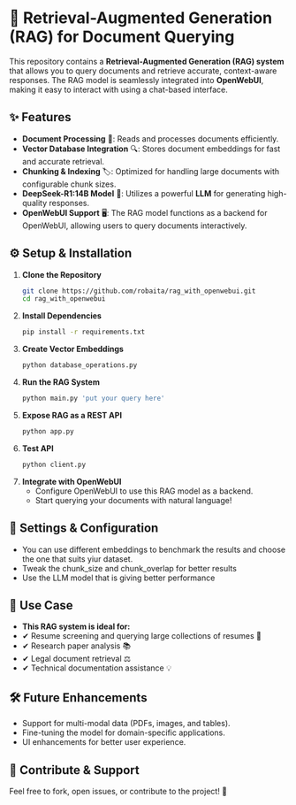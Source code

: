 # 🚀 Retrieval-Augmented Generation (RAG) for Document Querying  

This repository contains a **Retrieval-Augmented Generation (RAG) system** that allows you to query documents and retrieve accurate, context-aware responses. The RAG model is seamlessly integrated into **OpenWebUI**, making it easy to interact with using a chat-based interface.  

## ✨ Features  

- **Document Processing** 📄: Reads and processes documents efficiently.  
- **Vector Database Integration** 🔍: Stores document embeddings for fast and accurate retrieval.  
- **Chunking & Indexing** 🏷️: Optimized for handling large documents with configurable chunk sizes.  
- **DeepSeek-R1:14B Model** 🤖: Utilizes a powerful **LLM** for generating high-quality responses.  
- **OpenWebUI Support** 🖥️: The RAG model functions as a backend for OpenWebUI, allowing users to query documents interactively.  

## ⚙️ Setup & Installation  

1. **Clone the Repository**  
   ```bash
   git clone https://github.com/robaita/rag_with_openwebui.git
   cd rag_with_openwebui

2. **Install Dependencies**  
   ```bash
   pip install -r requirements.txt

3. **Create Vector Embeddings**  
   ```bash
   python database_operations.py

4. **Run the RAG System**  
   ```bash
   python main.py 'put your query here'

5. **Expose RAG as a REST API**  
   ```bash
   python app.py

6. **Test API**  
   ```bash
   python client.py

7. **Integrate with OpenWebUI**
    - Configure OpenWebUI to use this RAG model as a backend.
    - Start querying your documents with natural language!

## 🎯 Settings & Configuration 
- You can use different embeddings to benchmark the results and choose the one that suits yiur dataset.
- Tweak the chunk_size and chunk_overlap for better results
- Use the LLM model that is giving better performance

## 📌 Use Case
- **This RAG system is ideal for:**
- ✔ Resume screening and querying large collections of resumes 📑
- ✔ Research paper analysis 📚
- ✔ Legal document retrieval ⚖
- ✔ Technical documentation assistance 💡

## **🛠 Future Enhancements**
- Support for multi-modal data (PDFs, images, and tables).
- Fine-tuning the model for domain-specific applications.
- UI enhancements for better user experience.

## 🌟 Contribute & Support
Feel free to fork, open issues, or contribute to the project! 🚀


   